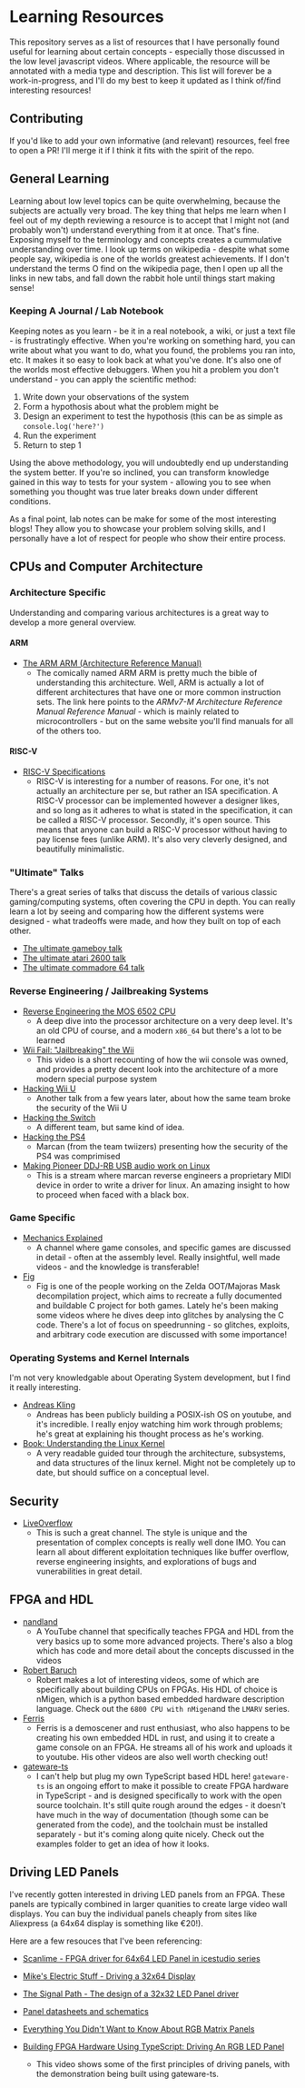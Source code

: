 # Learning Resources

This repository serves as a list of resources that I have personally found useful for learning about certain concepts - especially those discussed in the low level javascript videos. Where applicable, the resource will be annotated with a media type and description. This list will forever be a work-in-progress, and I'll do my best to keep it updated as I think of/find interesting resources!

## Contributing

If you'd like to add your own informative (and relevant) resources, feel free to open a PR! I'll merge it if I think it fits with the spirit of the repo.

## General Learning

Learning about low level topics can be quite overwhelming, because the subjects are actually very broad. The key thing that helps me learn when I feel out of my depth reviewing a resource is to accept that I might not (and probably won't) understand everything from it at once. That's fine. Exposing myself to the terminology and concepts creates a cummulative understanding over time. I look up terms on wikipedia - despite what some people say, wikipedia is one of the worlds greatest achievements. If I don't understand the terms O find on the wikipedia page, then I open up all the links in new tabs, and fall down the rabbit hole until things start making sense!

### Keeping A Journal / Lab Notebook

Keeping notes as you learn - be it in a real notebook, a wiki, or just a text file - is frustratingly effective. When you're working on something hard, you can write about what you want to do, what you found, the problems you ran into, etc. It makes it so easy to look back at what you've done. It's also one of the worlds most effective debuggers. When you hit a problem you don't understand - you can apply the scientific method:

1. Write down your observations of the system
2. Form a hypothosis about what the problem might be
3. Design an experiment to test the hypothosis (this can be as simple as `console.log('here?')`
4. Run the experiment
5. Return to step 1

Using the above methodology, you will undoubtedly end up understanding the system better. If you're so inclined, you can transform knowledge gained in this way to tests for your system - allowing you to see when something you thought was true later breaks down under different conditions.

As a final point, lab notes can be make for some of the most interesting blogs! They allow you to showcase your problem solving skills, and I personally have a lot of respect for people who show their entire process.

## CPUs and Computer Architecture

### Architecture Specific

Understanding and comparing various architectures is a great way to develop a more general overview.

#### ARM

- [The ARM ARM (Architecture Reference Manual)](https://developer.arm.com/documentation/#sort=relevancy&f:@navigationhierarchiesproducts=[Architectures,CPU%20Architecture,M-Profile,Armv7-M])
  - The comically named ARM ARM is pretty much the bible of understanding this architecture. Well, ARM is actually a lot of different architectures that have one or more common instruction sets. The link here points to the *ARMv7-M Architecture Reference Manual Reference Manual* - which is mainly related to microcontrollers - but on the same website you'll find manuals for all of the others too.

#### RISC-V

- [RISC-V Specifications](https://riscv.org/technical/specifications/)
  - RISC-V is interesting for a number of reasons. For one, it's not actually an architecture per se, but rather an ISA specification. A RISC-V processor can be implemented however a designer likes, and so long as it adheres to what is stated in the specification, it can be called a RISC-V processor. Secondly, it's open source. This means that anyone can build a RISC-V processor without having to pay license fees (unlike ARM). It's also very cleverly designed, and beautifully minimalistic. 

### "Ultimate" Talks

There's a great series of talks that discuss the details of various classic gaming/computing systems, often covering the CPU in depth. You can really learn a lot by seeing and comparing how the different systems were designed - what tradeoffs were made, and how they built on top of each other.

- [The ultimate gameboy talk](https://www.youtube.com/watch?v=HyzD8pNlpwI)
- [The ultimate atari 2600 talk](https://www.youtube.com/watch?v=qvpwf50a48E)
- [The ultimate commadore 64 talk](https://www.youtube.com/watch?v=ZsRRCnque2E)

### Reverse Engineering / Jailbreaking Systems

- [Reverse Engineering the MOS 6502 CPU](https://www.youtube.com/watch?v=fWqBmmPQP40)
  - A deep dive into the processor architecture on a very deep level. It's an old CPU of course, and a modern `x86_64` but there's a lot to be learned
- [Wii Fail: "Jailbreaking" the Wii](https://www.youtube.com/watch?v=0rjaiNIc4W8)
  - This video is a short recounting of how the wii console was owned, and provides a pretty decent look into the architecture of a more modern special purpose system
- [Hacking Wii U](https://www.youtube.com/watch?v=oss_dwj-IkE)
  - Another talk from a few years later, about how the same team broke the security of the Wii U
- [Hacking the Switch](https://www.youtube.com/watch?v=Ec4NgWRE8ik)
  - A different team, but same kind of idea.
- [Hacking the PS4](https://www.youtube.com/watch?v=QMiubC6LdTA)
  - Marcan (from the team twiizers) presenting how the security of the PS4 was comprimised
- [Making Pioneer DDJ-RB USB audio work on Linux](https://www.youtube.com/watch?v=cUVuTBH51GY)
  - This is a stream where marcan reverse engineers a proprietary MIDI device in order to write a driver for linux. An amazing insight to how to proceed when faced with a black box.

### Game Specific

- [Mechanics Explained](https://www.youtube.com/channel/UCwRqWnW5ZkVaP_lZF7caZ-g)
  - A channel where game consoles, and specific games are discussed in detail - often at the assembly level. Really insightful, well made videos - and the knowledge is transferable!
- [Fig](https://www.youtube.com/channel/UCHcxE9An6Lusrphb_Slmm1A)
  - Fig is one of the people working on the Zelda OOT/Majoras Mask decompilation project, which aims to recreate a fully documented and buildable C project for both games. Lately he's been making some videos where he dives deep into glitches by analysing the C code. There's a lot of focus on speedrunning - so glitches, exploits, and arbitrary code execution are discussed with some importance!

### Operating Systems and Kernel Internals

I'm not very knowledgable about Operating System development, but I find it really interesting. 

- [Andreas Kling](https://www.youtube.com/channel/UC3ts8coMP645hZw9JSD3pqQ)
  - Andreas has been publicly building a POSIX-ish OS on youtube, and it's incredible. I really enjoy watching him work through problems; he's great at explaining his thought process as he's working.
- [Book: Understanding the Linux Kernel](https://www.amazon.com/Understanding-Linux-Kernel-Third-Daniel/dp/0596005652) 
  - A very readable guided tour through the architecture, subsystems, and data structures of the linux kernel. Might not be completely up to date, but should suffice on a conceptual level.

## Security

- [LiveOverflow](https://www.youtube.com/channel/UClcE-kVhqyiHCcjYwcpfj9w)
  - This is such a great channel. The style is unique and the presentation of complex concepts is really well done IMO. You can learn all about different exploitation techniques like buffer overflow, reverse engineering insights, and explorations of bugs and vunerabilities in great detail. 

## FPGA and HDL

- [nandland](https://www.youtube.com/channel/UCsdA-aNqtMA1_2T15aXePWw)
  - A YouTube channel that specifically teaches FPGA and HDL from the very basics up to some more advanced projects. There's also a blog which has code and more detail about the concepts discussed in the videos
- [Robert Baruch](https://www.youtube.com/channel/UCBcljXmuXPok9kT_VGA3adg)
  - Robert makes a lot of interesting videos, some of which are specifically about building CPUs on FPGAs. His HDL of choice is nMigen, which is a python based embedded hardware description language. Check out the `6800 CPU with nMigen`and the `LMARV` series.
- [Ferris](https://www.youtube.com/channel/UC4mpLlHn0FOekNg05yCnkzQ)
  - Ferris is a demoscener and rust enthusiast, who also happens to be creating his own embedded HDL in rust, and using it to create a game console on an FPGA. He streams all of his work and uploads it to youtube. His other videos are also well worth checking out!
- [gateware-ts](https://github.com/gateware-ts/gateware-ts)
  - I can't help but plug my own TypeScript based HDL here! `gateware-ts` is an ongoing effort to make it possible to create FPGA hardware in TypeScript - and is designed specifically to work with the open source toolchain. It's still quite rough around the edges - it doesn't have much in the way of documentation (though some can be generated from the code), and the toolchain must be installed separately - but it's coming along quite nicely. Check out the examples folder to get an idea of how it looks.

## Driving LED Panels

I've recently gotten interested in driving LED panels from an FPGA. These panels are typically combined in larger quanities to create large video wall displays. You can buy the individual panels cheaply from sites like Aliexpress (a 64x64 display is something like €20!).

Here are a few resouces that I've been referencing:

- [Scanlime - FPGA driver for 64x64 LED Panel in icestudio series](https://www.youtube.com/watch?v=aRAyVoljc_w)
- [Mike's Electric Stuff - Driving a 32x64 Display](https://www.youtube.com/watch?v=Sq8SxVDO5wE)
- [The Signal Path - The design of a 32x32 LED Panel driver](https://www.youtube.com/watch?v=h6NH_3KpWe8) 
- [Panel datasheets and schematics](https://github.com/esden/led-panel-docs)
- [Everything You Didn't Want to Know About RGB Matrix Panels](https://www.sparkfun.com/news/2650)

- [Building FPGA Hardware Using TypeScript: Driving An RGB LED Panel](https://www.youtube.com/watch?v=Otx96lJnLeo)
  - This video shows some of the first principles of driving panels, with the demonstration being built using gateware-ts.
